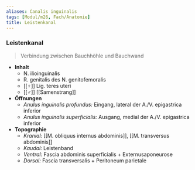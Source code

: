 ```yaml
---
aliases: Canalis inguinalis
tags: [Modul/m26, Fach/Anatomie]
title: Leistenkanal
---
```

### Leistenkanal
> Verbindung zwischen Bauchhöhle und Bauchwand
- **Inhalt**
	- N. ilioinguinalis
	- R. genitalis des N. genitofemoralis
	- [[♀]] Lig. teres uteri
	- [[♂]] [[Samenstrang]]
- **Öffnungen**
	- *Anulus inguinalis profundus:* Eingang, lateral der A./V. epigastrica inferior
	- *Anulus inguinalis superficialis:* Ausgang, medial der A./V. epigastrica inferior
- **Topographie**
	- *Kranial:* [[M. obliquus internus abdominis]], [[M. transversus abdominis]]
	- *Kaudal:* Leistenband
	- *Ventral:* Fascia abdominis superficialis + Externusaponeurose
	- *Dorsal:* Fascia transversalis + Peritoneum parietale
